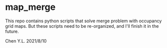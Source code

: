 # map_merge

This repo contains python scripts that solve merge problem with occupancy grid maps.
But these scripts need to be re-organized, and I'll finish it in the future.

Chen Y.L. 2021/8/10
